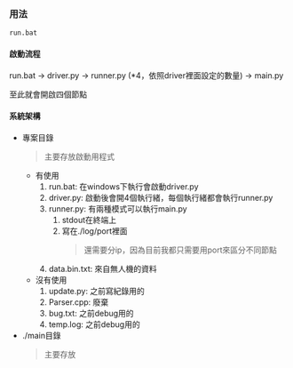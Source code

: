 ### 用法

```bat=
run.bat
```

#### 啟動流程

run.bat -> driver.py -> runner.py (*4，依照driver裡面設定的數量) -> main.py

至此就會開啟四個節點

#### 系統架構

* 專案目錄
    > 主要存放啟動用程式
    * 有使用
        1. run.bat: 在windows下執行會啟動driver.py
        2. driver.py:    啟動後會開4個執行緒，每個執行緒都會執行runner.py
        3. runner.py:    有兩種模式可以執行main.py
            1. stdout在終端上
            2. 寫在./log/port裡面
                > 還需要分ip，因為目前我都只需要用port來區分不同節點
        4. data.bin.txt: 來自無人機的資料
    * 沒有使用
        1. update.py:    之前寫紀錄用的
        2. Parser.cpp:   廢棄
        3. bug.txt: 之前debug用的
        4. temp.log:   之前debug用的
* ./main目錄
    > 主要存放




